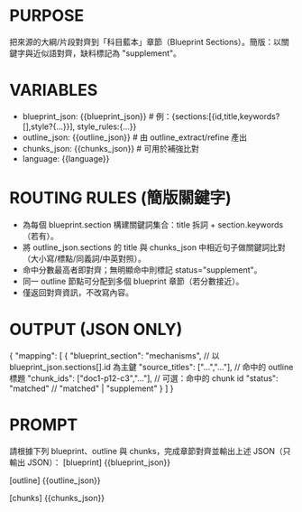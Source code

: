# PURPOSE
把來源的大綱/片段對齊到「科目藍本」章節（Blueprint Sections）。簡版：以關鍵字與近似語對齊，缺料標記為 "supplement"。

# VARIABLES
- blueprint_json: {{blueprint_json}}   # 例：{sections:[{id,title,keywords?[],style?{…}}], style_rules:{…}}
- outline_json: {{outline_json}}       # 由 outline_extract/refine 產出
- chunks_json: {{chunks_json}}         # 可用於補強比對
- language: {{language}}

# ROUTING RULES (簡版關鍵字)
- 為每個 blueprint.section 構建關鍵詞集合：title 拆詞 + section.keywords（若有）。
- 將 outline_json.sections 的 title 與 chunks_json 中相近句子做關鍵詞比對（大小寫/標點/同義詞/中英對照）。
- 命中分數最高者即對齊；無明顯命中則標記 status="supplement"。
- 同一 outline 節點可分配到多個 blueprint 章節（若分數接近）。
- 僅返回對齊資訊，不改寫內容。

# OUTPUT (JSON ONLY)
{
  "mapping": [
    {
      "blueprint_section": "mechanisms",       // 以 blueprint_json.sections[].id 為主鍵
      "source_titles": ["…","…"],              // 命中的 outline 標題
      "chunk_ids": ["doc1-p12-c3","…"],        // 可選：命中的 chunk id
      "status": "matched"                      // "matched" | "supplement"
    }
  ]
}

# PROMPT
請根據下列 blueprint、outline 與 chunks，完成章節對齊並輸出上述 JSON（只輸出 JSON）：
[blueprint]
{{blueprint_json}}

[outline]
{{outline_json}}

[chunks]
{{chunks_json}}
